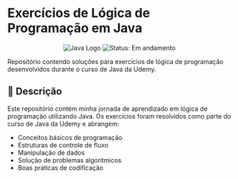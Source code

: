 # Exercícios de Lógica de Programação em Java

<p align="center">
  <img src="https://img.shields.io/badge/Java-ED8B00?style=for-the-badge&logo=java&logoColor=white" alt="Java Logo">
  <img src="https://img.shields.io/badge/STATUS-EM%20ANDAMENTO-yellow" alt="Status: Em andamento">
</p>

Repositório contendo soluções para exercícios de lógica de programação desenvolvidos durante o curso de Java da Udemy.

## 📝 Descrição

Este repositório contém minha jornada de aprendizado em lógica de programação utilizando Java. Os exercícios foram resolvidos como parte do curso de Java da Udemy e abrangem:

- Conceitos básicos de programação
- Estruturas de controle de fluxo
- Manipulação de dados
- Solução de problemas algorítmicos
- Boas práticas de codificação



